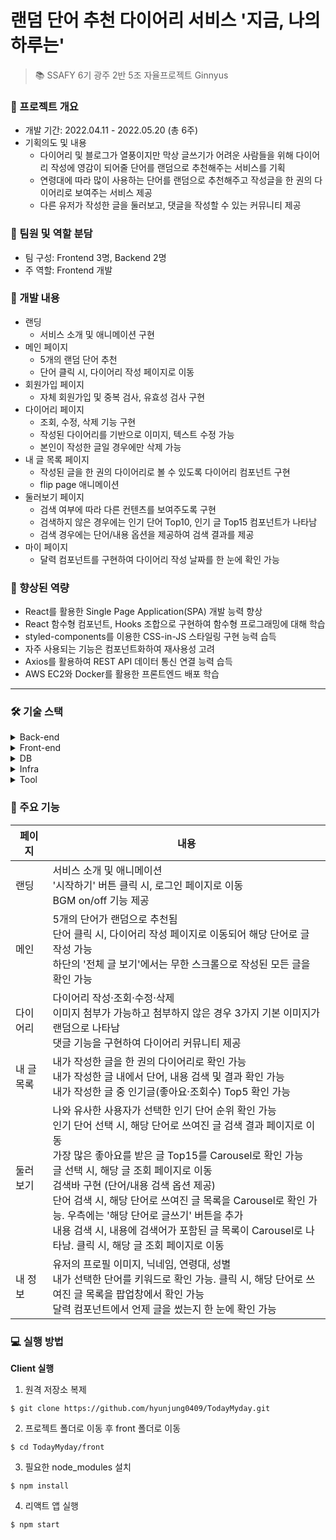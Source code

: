 # 랜덤 단어 추천 다이어리 서비스 '지금, 나의 하루는'
> 📚 SSAFY 6기 광주 2반 5조 자율프로젝트 Ginnyus

### 📌 프로젝트 개요
- 개발 기간: 2022.04.11 - 2022.05.20 (총 6주)
- 기획의도 및 내용
  - 다이어리 및 블로그가 열풍이지만 막상 글쓰기가 어려운 사람들을 위해 다이어리 작성에 영감이 되어줄 단어를 랜덤으로 추천해주는 서비스를 기획 
  - 연령대에 따라 많이 사용하는 단어를 랜덤으로 추천해주고 작성글을 한 권의 다이어리로 보여주는 서비스 제공
  - 다른 유저가 작성한 글을 둘러보고, 댓글을 작성할 수 있는 커뮤니티 제공

### 📌 팀원 및 역할 분담

- 팀 구성: Frontend 3명, Backend 2명
- 주 역할: Frontend 개발

### 📌 개발 내용

- 랜딩
    - 서비스 소개 및 애니메이션 구현
- 메인 페이지
    - 5개의 랜덤 단어 추천
    - 단어 클릭 시, 다이어리 작성 페이지로 이동
- 회원가입 페이지
    - 자체 회원가입 및 중복 검사, 유효성 검사 구현
- 다이어리 페이지
    - 조회, 수정, 삭제 기능 구현
    - 작성된 다이어리를 기반으로 이미지, 텍스트 수정 가능
    - 본인이 작성한 글일 경우에만 삭제 가능
- 내 글 목록 페이지
    - 작성된 글을 한 권의 다이어리로 볼 수 있도록 다이어리 컴포넌트 구현
    - flip page 애니메이션 
- 둘러보기 페이지
    - 검색 여부에 따라 다른 컨텐츠를 보여주도록 구현
    - 검색하지 않은 경우에는 인기 단어 Top10, 인기 글 Top15 컴포넌트가 나타남
    - 검색 경우에는 단어/내용 옵션을 제공하여 검색 결과를 제공
- 마이 페이지
    - 달력 컴포넌트를 구현하여 다이어리 작성 날짜를 한 눈에 확인 가능

### 📌 향상된 역량

- React를 활용한 Single Page Application(SPA) 개발 능력 향상
- React 함수형 컴포넌트, Hooks 조합으로 구현하여 함수형 프로그래밍에 대해 학습
- styled-components를 이용한 CSS-in-JS 스타일링 구현 능력 습득
- 자주 사용되는 기능은 컴포넌트화하여 재사용성 고려
- Axios를 활용하여 REST API 데이터 통신 연결 능력 습득
- AWS EC2와 Docker를 활용한 프론트엔드 배포 학습

-------------
### 🛠 기술 스택
<details markdown="1">
<summary>Back-end</summary>

- SpringBoot
- JPA

</details>

<details markdown="1">
<summary>Front-end</summary>

- React
- JavaScript
- HTML5
- CSS3
- styled-components
- Redux

</details>

<details markdown="1">
<summary>DB</summary>

- MySQL

</details>

<details markdown="1">
<summary>Infra</summary>

- Docker
- Jenkins

</details>

<details markdown="1">
<summary>Tool</summary>

- GitLab
- JIRA
- Notion
- MatterMost

</details>


### 🎇 주요 기능

|페이지|내용|
|--|--|
|랜딩|서비스 소개 및 애니메이션 <br> '시작하기' 버튼 클릭 시, 로그인 페이지로 이동 <br> BGM on/off 기능 제공|
|메인|5개의 단어가 랜덤으로 추천됨 <br> 단어 클릭 시, 다이어리 작성 페이지로 이동되어 해당 단어로 글 작성 가능 <br> 하단의 '전체 글 보기'에서는 무한 스크롤으로 작성된 모든 글을 확인 가능|
|다이어리| 다이어리 작성·조회·수정·삭제 <br> 이미지 첨부가 가능하고 첨부하지 않은 경우 3가지 기본 이미지가 랜덤으로 나타남 <br> 댓글 기능을 구현하여 다이어리 커뮤니티 제공|
|내 글 목록| 내가 작성한 글을 한 권의 다이어리로 확인 가능 <br> 내가 작성한 글 내에서 단어, 내용 검색 및 결과 확인 가능 <br> 내가 작성한 글 중 인기글(좋아요·조회수) Top5 확인 가능|
|둘러보기| 나와 유사한 사용자가 선택한 인기 단어 순위 확인 가능 <br> 인기 단어 선택 시, 해당 단어로 쓰여진 글 검색 결과 페이지로 이동 <br> 가장 많은 좋아요를 받은 글 Top15를 Carousel로 확인 가능 <br> 글 선택 시, 해당 글 조회 페이지로 이동 <br> 검색바 구현 (단어/내용 검색 옵션 제공) <br> 단어 검색 시, 해당 단어로 쓰여진 글 목록을 Carousel로 확인 가능. 우측에는 '해당 단어로 글쓰기' 버튼을 추가 <br> 내용 검색 시, 내용에 검색어가 포함된 글 목록이 Carousel로 나타남. 클릭 시, 해당 글 조회 페이지로 이동|
|내 정보| 유저의 프로필 이미지, 닉네임, 연령대, 성별 <br> 내가 선택한 단어를 키워드로 확인 가능. 클릭 시, 해당 단어로 쓰여진 글 목록을 팝업창에서 확인 가능 <br> 달력 컴포넌트에서 언제 글을 썼는지 한 눈에 확인 가능 |

### 💻 실행 방법
<strong>Client 실행</strong>
  1. 원격 저장소 복제
```
$ git clone https://github.com/hyunjung0409/TodayMyday.git
```
  2. 프로젝트 폴더로 이동 후 front 폴더로 이동
```
$ cd TodayMyday/front
```
  3. 필요한 node_modules 설치
```
$ npm install
```
  4. 리액트 앱 실행
```
$ npm start
```
